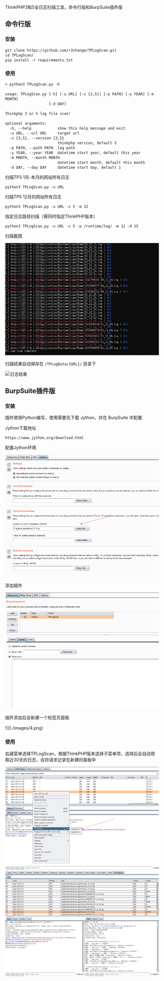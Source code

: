 ThinkPHP3和5全日志扫描工具，命令行版和BurpSuite插件版

## 命令行版

### 安装

```
git clone https://github.com/r3change/TPLogScan.git
cd TPLogScan/
pip install -r requirements.txt
```

### 使用

```
> python3 TPLogScan.py -h

usage: TPLogScan.py [-h] [-u URL] [-v {3,5}] [-p PATH] [-y YEAR] [-m MONTH]
                    [-d DAY]

Thinkphp 3 or 5 log file scan!

optional arguments:
  -h, --help            show this help message and exit
  -u URL, --url URL     target url
  -v {3,5}, --version {3,5}
                        thinkphp version, default 3
  -p PATH, --path PATH  log path
  -y YEAR, --year YEAR  datetime start year, default this year
  -m MONTH, --month MONTH
                        datetime start month, default this month
  -d DAY, --day DAY     datetime start day, default 1
```

扫描TP3 1月-本月的网站所有日志
```
python3 TPLogScan.py -u URL
```

扫描TP5 12月的网站所有日志
```
python3 TPLogScan.py -u URL -v 5 -m 12
```

指定日志路径扫描（需同时指定ThinkPHP版本）
```
python3 TPLogScan.py -u URL -v 5 -p /runtime/log/ -m 12 -d 25
```

扫描截图

![](./images/1.png)


扫描结果自动保存在 `/TPLogData/{URL}/` 目录下

![日志结果](log.jpg)



## BurpSuite插件版

### 安装

插件使用Python编写，使用需要先下载 Jython，并在 BurpSuite 中配置

Jython下载地址
```
https://www.jython.org/download.html
```

配置Jython环境

![](./images/2.png)

添加插件

![](./images/3.png)

插件添加后会新建一个标签页面板

![](./images/4.png）

### 使用

右键菜单选择TPLogScan，根据ThinkPHP版本选择子菜单项，选择后会自动爬取近30天的日志，会将请求记录在新建的面板中

![](./images/5.png)
![](./images/6.png)

